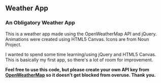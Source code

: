 ##  Weather App
### An Obligatory Weather App

This is a weather app made using the OpenWeatherMap API and jQuery. Animations were created using HTML5 Canvas. Icons are from Noun Project.

I wanted to spend some time learning/using jQuery and HTML5 Canvas. This is basically my first app, so there's a lot of room for improvement.

**Feel free to use this code, but please create your own API key from [OpenWeatherMap](https://openweathermap.org/) so it doesn't get blocked from overuse. Thank you.**
